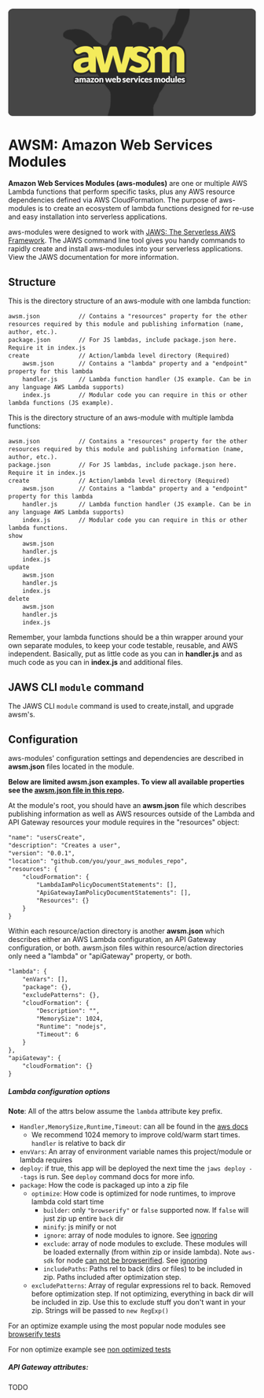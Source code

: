 ![AWSM logo aws modules lambda api gateway JAWS](awsm_logo.png)

AWSM: Amazon Web Services Modules
=================================

**Amazon Web Services Modules (aws-modules)** are one or multiple AWS Lambda functions that perform specific tasks,
plus any AWS resource dependencies defined via AWS CloudFormation.  The purpose of aws-modules is to create an ecosystem of lambda functions
designed for re-use and easy installation into serverless applications.

aws-modules were designed to work with [JAWS: The Serverless AWS Framework](https://github.com/jaws-framework/JAWS).
The JAWS command line tool gives you handy commands to rapidly create and install aws-modules into your serverless applications.
View the JAWS documentation for more information.

## Structure

This is the directory structure of an aws-module with one lambda function:

```
awsm.json 			// Contains a "resources" property for the other resources required by this module and publishing information (name, author, etc.).
package.json		// For JS lambdas, include package.json here.  Require it in index.js
create				// Action/lambda level directory (Required)
	awsm.json 		// Contains a "lambda" property and a "endpoint" property for this lambda
	handler.js 		// Lambda function handler (JS example. Can be in any language AWS Lambda supports)
	index.js 	  	// Modular code you can require in this or other lambda functions (JS example).
```

This is the directory structure of an aws-module with multiple lambda functions:

```
awsm.json 			// Contains a "resources" property for the other resources required by this module and publishing information (name, author, etc.).
package.json 		// For JS lambdas, include package.json here.  Require it in index.js
create 				// Action/lambda level directory (Required)
	awsm.json 		// Contains a "lambda" property and a "endpoint" property for this lambda
	handler.js 		// Lambda function handler (JS example. Can be in any language AWS Lambda supports)
	index.js 	  	// Modular code you can require in this or other lambda functions.
show
	awsm.json
	handler.js
	index.js
update
	awsm.json
	handler.js
	index.js
delete
	awsm.json
	handler.js
	index.js
```
Remember, your lambda functions should be a thin wrapper around your own separate modules, to keep your code
testable, reusable, and AWS independent.  Basically, put as little code as you can in **handler.js** and as much code
as you can in **index.js** and additional files.

## JAWS CLI `module` command

The JAWS CLI `module` command is used to create,install, and upgrade awsm's.

## Configuration

aws-modules' configuration settings and dependencies are described in **awsm.json** files located in the module.

**Below are limited awsm.json examples.  To view all available properties see the [awsm.json file in this repo](./awsm.json).**

At the module's root, you should have an **awsm.json** file which describes publishing information as well as
AWS resources outside of the Lambda and API Gateway resources your module requires in the "resources" object:

```
"name": "usersCreate",
"description": "Creates a user",
"version": "0.0.1",
"location": "github.com/you/your_aws_modules_repo",
"resources": {
	"cloudFormation": {
		"LambdaIamPolicyDocumentStatements": [],
		"ApiGatewayIamPolicyDocumentStatements": [],
		"Resources": {}
	}
}
```

Within each resource/action directory is another **awsm.json** which describes either an AWS Lambda configuration,
an API Gateway configuration, or both.  awsm.json files within resource/action directories only need a "lambda" or
"apiGateway" property, or both.

```
"lambda": {
	"enVars": [],
	"package": {},
	"excludePatterns": {},
	"cloudFormation": {
		"Description": "",
		"MemorySize": 1024,
		"Runtime": "nodejs",
		"Timeout": 6
	}
},
"apiGateway": {
	"cloudFormation": {}
}
```


##### Lambda configuration options

**Note**: All of the attrs below assume the `lambda` attribute key prefix.

* `Handler,MemorySize,Runtime,Timeout`: can all be found in the [aws docs](http://docs.aws.amazon.com/AWSCloudFormation/latest/UserGuide/aws-resource-lambda-function.html)
  * We recommend 1024 memory to improve cold/warm start times. `handler` is relative to back dir
* `envVars`: An array of environment variable names this project/module or lambda requires
* `deploy`: if true, this app will be deployed the next time the `jaws deploy --tags` is run. See `deploy` command docs for more info.
* `package`: How the code is packaged up into a zip file
  * `optimize`: How code is optimized for node runtimes, to improve lambda cold start time
    * `builder`: only `"browserify"` or `false` supported now.  If `false` will just zip up entire `back` dir
    * `minify`: js minify or not
    * `ignore`: array of node modules to ignore. See [ignoring](https://github.com/substack/browserify-handbook#ignoring-and-excluding)
    * `exclude`: array of node modules to exclude.  These modules will be loaded externally (from within zip or inside lambda).  Note `aws-sdk` for node [can not be browserified](https://github.com/aws/aws-sdk-js/issues/696). See [ignoring](https://github.com/substack/browserify-handbook#ignoring-and-excluding)
    * `includePaths`: Paths rel to back (dirs or files) to be included in zip. Paths included after optimization step.
  * `excludePatterns`: Array of regular expressions rel to back. Removed before optimization step. If not optimizing, everything in back dir will be included in zip. Use this to exclude stuff you don't want in your zip.  Strings will be passed to `new RegExp()`

For an optimize example using the most popular node modules see [browserify tests](../tests/test-prj/back/aws_modules/bundle/browserify)

For non optimize example see [non optimized tests](../tests/test-prj/back/aws_modules/bundle/nonoptimized)

##### API Gateway attributes:

TODO
